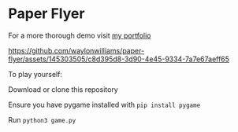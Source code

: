 # Paper Flyer

For a more thorough demo visit [my portfolio](https://waylonwilliams.notion.site/Paper-Flyer-3fb9049e7e4744e894c3cd4a717020a1?pvs=4)

https://github.com/waylonwilliams/paper-flyer/assets/145303505/c8d395d8-3d90-4e45-9334-7a7e67aeff65

To play yourself:

   Download or clone this repository

   Ensure you have pygame installed with `pip install pygame`

   Run `python3 game.py`
